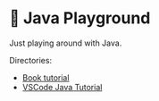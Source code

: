 # :roller_coaster: Java Playground

Just playing around with Java.

Directories:
- [Book tutorial](book/README.md)
- [VSCode Java Tutorial](java-vscode/README.md)